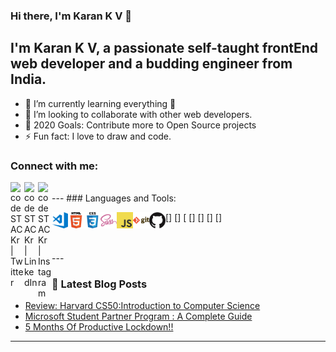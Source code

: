 ### Hi there, I'm Karan K V 👋



## I'm Karan K V, a passionate self-taught frontEnd web developer and a budding engineer from India.

- 🌱 I’m currently learning everything 🤣
- 👯 I’m looking to collaborate with other web developers.
- 🥅 2020 Goals: Contribute more to Open Source projects
- ⚡ Fun fact: I love to draw and  code.


### Connect with me:


[<img align="left" alt="codeSTACKr | Twitter" width="22px" src="https://cdn.jsdelivr.net/npm/simple-icons@v3/icons/twitter.svg" />][twitter]
[<img align="left" alt="codeSTACKr | LinkedIn" width="22px" src="https://cdn.jsdelivr.net/npm/simple-icons@v3/icons/linkedin.svg" />][linkedin]
[<img align="left" alt="codeSTACKr | Instagram" width="22px" src="https://cdn.jsdelivr.net/npm/simple-icons@v3/icons/instagram.svg" />][instagram]

<br />
---
### Languages and Tools:

[<img align="left" alt="Visual Studio Code" width="26px" src="https://raw.githubusercontent.com/github/explore/80688e429a7d4ef2fca1e82350fe8e3517d3494d/topics/visual-studio-code/visual-studio-code.png" />]
[<img align="left" alt="HTML5" width="26px" src="https://raw.githubusercontent.com/github/explore/80688e429a7d4ef2fca1e82350fe8e3517d3494d/topics/html/html.png" />]
[<img align="left" alt="CSS3" width="26px" src="https://raw.githubusercontent.com/github/explore/80688e429a7d4ef2fca1e82350fe8e3517d3494d/topics/css/css.png" />
[<img align="left" alt="Sass" width="26px" src="https://raw.githubusercontent.com/github/explore/80688e429a7d4ef2fca1e82350fe8e3517d3494d/topics/sass/sass.png" />]
[<img align="left" alt="JavaScript" width="26px" src="https://raw.githubusercontent.com/github/explore/80688e429a7d4ef2fca1e82350fe8e3517d3494d/topics/javascript/javascript.png" />]
[<img align="left" alt="Git" width="26px" src="https://raw.githubusercontent.com/github/explore/80688e429a7d4ef2fca1e82350fe8e3517d3494d/topics/git/git.png" />]
[<img align="left" alt="GitHub" width="26px" src="https://raw.githubusercontent.com/github/explore/78df643247d429f6cc873026c0622819ad797942/topics/github/github.png" />]



<br />
<br />
---

### 📕 Latest Blog Posts

<!-- BLOG-POST-LIST:START -->

- [Review: Harvard CS50:Introduction to Computer Science](https://medium.com/@dustbin585/all-you-need-to-know-about-cs50-introduction-to-computer-science-e13da119566)
- [Microsoft Student Partner Program : A Complete Guide](https://medium.com/@dustbin585/microsoft-student-partner-program-a-complete-guide-b6c026d55707)
- [5 Months Of Productive Lockdown!!](https://medium.com/@dustbin585/5-months-of-productive-lockdown-f62f1efaee0e)

<!-- BLOG-POST-LIST:END -->

---




[twitter]: https://twitter.com/KaranKV9
[instagram]: https://www.instagram.com/karan_.26._/?hl=en
[linkedin]: https://www.linkedin.com/in/karankv/
